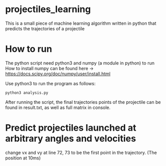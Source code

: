# projectiles_learning
This is a small piece of machine learning algorithm written in python that predicts the trajectories of a projectile

# How to run
The python script need python3 and numpy (a module in python) to run
How to install numpy can be found here -> https://docs.scipy.org/doc/numpy/user/install.html

Use python3 to run the program as follows:
```
python3 analysis.py
```
After running the script, the final trajectories points of the projectile can be found in result.txt, as well as full matrix in console.

# Predict projectiles launched at arbitrary angles and velocities
change vx and vy at line 72, 73 to be the first point in the trajectory. (The position at 10ms)
